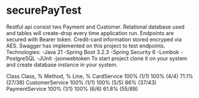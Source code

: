 # securePayTest

Restful api consist two Payment and Customer. Relational database used and tables will create-drop every time application run. Endpoints are secured with Bearer token. Credit-card information stored encryped via AES. Swagger has implemented on this project to test endpoints.
Technologies:
  -Java 21
  -Spring Boot 3.2.3
  -Spring Security 6
  -Lombok
  -PostgreSQL
  -JUnit
  -jsonwebtoken
To start project clone it on your system and create database instance in your system. 


Class	Class, %	Method, %	Line, %
CardService	100% (1/1)	100% (4/4)	71.1% (27/38)
CustomerService	100% (1/1)	100% (5/5)	86% (37/43)
PaymentService	100% (1/1)	100% (6/6)	61.8% (55/89)

